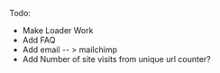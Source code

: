 Todo:
- Make Loader Work
- Add FAQ
- Add email -- > mailchimp
- Add Number of site visits from unique url counter?
